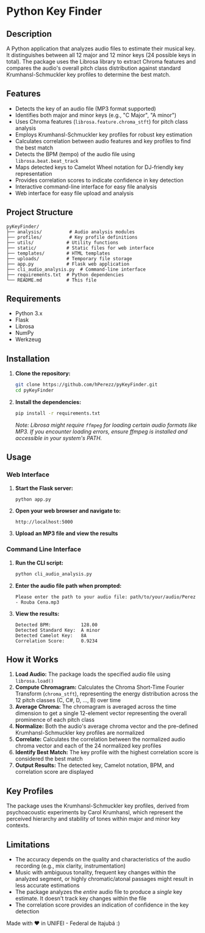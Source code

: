 # Python Key Finder

## Description

A Python application that analyzes audio files to estimate their musical key. It distinguishes between all 12 major and 12 minor keys (24 possible keys in total). The package uses the Librosa library to extract Chroma features and compares the audio's overall pitch class distribution against standard Krumhansl-Schmuckler key profiles to determine the best match.

## Features

* Detects the key of an audio file (MP3 format supported)
* Identifies both major and minor keys (e.g., "C Major", "A minor")
* Uses Chroma features (`librosa.feature.chroma_stft`) for pitch class analysis
* Employs Krumhansl-Schmuckler key profiles for robust key estimation
* Calculates correlation between audio features and key profiles to find the best match
* Detects the BPM (tempo) of the audio file using `librosa.beat.beat_track`
* Maps detected keys to Camelot Wheel notation for DJ-friendly key representation
* Provides correlation scores to indicate confidence in key detection
* Interactive command-line interface for easy file analysis
* Web interface for easy file upload and analysis

## Project Structure

```
pyKeyFinder/
├── analysis/          # Audio analysis modules
├── profiles/          # Key profile definitions
├── utils/            # Utility functions
├── static/           # Static files for web interface
├── templates/        # HTML templates
├── uploads/          # Temporary file storage
├── app.py            # Flask web application
├── cli_audio_analysis.py  # Command-line interface
├── requirements.txt  # Python dependencies
└── README.md         # This file
```

## Requirements

* Python 3.x
* Flask
* Librosa
* NumPy
* Werkzeug

## Installation

1. **Clone the repository:**
   ```bash
   git clone https://github.com/hPerezz/pyKeyFinder.git
   cd pyKeyFinder
   ```

2. **Install the dependencies:**
   ```bash
   pip install -r requirements.txt
   ```

   *Note: Librosa might require `ffmpeg` for loading certain audio formats like MP3. If you encounter loading errors, ensure ffmpeg is installed and accessible in your system's PATH.*

## Usage

### Web Interface

1. **Start the Flask server:**
   ```bash
   python app.py
   ```

2. **Open your web browser and navigate to:**
   ```
   http://localhost:5000
   ```

3. **Upload an MP3 file and view the results**

### Command Line Interface

1. **Run the CLI script:**
   ```bash
   python cli_audio_analysis.py
   ```

2. **Enter the audio file path when prompted:**
   ```
   Please enter the path to your audio file: path/to/your/audio/Perez - Rouba Cena.mp3
   ```

3. **View the results:**
   ```
   Detected BPM:           128.00
   Detected Standard Key:  A minor
   Detected Camelot Key:   8A
   Correlation Score:      0.9234
   ```

## How it Works

1. **Load Audio:** The package loads the specified audio file using `librosa.load()`
2. **Compute Chromagram:** Calculates the Chroma Short-Time Fourier Transform (`chroma_stft`), representing the energy distribution across the 12 pitch classes (C, C#, D, ..., B) over time
3. **Average Chroma:** The chromagram is averaged across the time dimension to get a single 12-element vector representing the overall prominence of each pitch class
4. **Normalize:** Both the audio's average chroma vector and the pre-defined Krumhansl-Schmuckler key profiles are normalized
5. **Correlate:** Calculates the correlation between the normalized audio chroma vector and each of the 24 normalized key profiles
6. **Identify Best Match:** The key profile with the highest correlation score is considered the best match
7. **Output Results:** The detected key, Camelot notation, BPM, and correlation score are displayed

## Key Profiles

The package uses the Krumhansl-Schmuckler key profiles, derived from psychoacoustic experiments by Carol Krumhansl, which represent the perceived hierarchy and stability of tones within major and minor key contexts.

## Limitations

* The accuracy depends on the quality and characteristics of the audio recording (e.g., mix clarity, instrumentation)
* Music with ambiguous tonality, frequent key changes within the analyzed segment, or highly chromatic/atonal passages might result in less accurate estimations
* The package analyzes the *entire* audio file to produce a *single* key estimate. It doesn't track key changes within the file
* The correlation score provides an indication of confidence in the key detection

Made with ❤️ in UNIFEI - Federal de Itajubá :)
